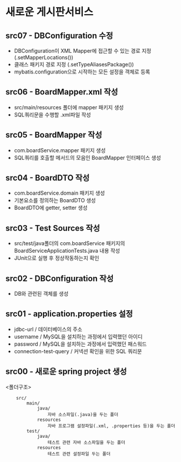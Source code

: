 # 새로운 게시판서비스

## src07 - DBConfiguration 수정
 - DBConfiguration이 XML Mapper에 접근할 수 있는 경로 지정 (.setMapperLocations())
 - 클래스 패키지 경로 지정 (.setTypeAliasesPackage())
 - mybatis.configuration으로 시작하는 모든 설정을 객체로 등록

## src06 - BoardMapper.xml 작성
 - src/main/resources 폴더에 mapper 패키지 생성
 - SQL쿼리문을 수행할 .xml파일 작성
 
## src05 - BoardMapper 작성
 - com.boardService.mapper 패키지 생성
 - SQL쿼리를 호출할 메서드의 모음인 BoardMapper 인터페이스 생성

## src04 - BoardDTO 작성
 - com.boardService.domain 패키지 생성
 - 기본요소를 정의하는 BoardDTO 생성
 - BoardDTO에 getter, setter 생성

## src03 - Test Sources 작성
 - src/test/java폴더의 com.boardService 패키지의 BoardServiceApplicationTests.java 내용 작성
 - JUnit으로 실행 후 정상작동하는지 확인

## src02 - DBConfiguration 작성
 - DB와 관련된 객체를 생성
 
## src01 - application.properties 설정
 - jdbc-url / 데이터베이스의 주소
 - username / MySQL을 설치하는 과정에서 입력했던 아이디
 - password / MySQL을 설치하는 과정에서 입력했던 패스워드
 - connection-test-query / 커넥션 확인을 위한 SQL 쿼리문

## src00 - 새로운 spring project 생성

<폴더구조>

```
	src/
		main/
			java/
				자바 소스파일(.java)을 두는 폴더
			resources
				자바 프로그램 설정파일(.xml, .properties 등)을 두는 폴더
		test/
			java/
				테스트 관련 자바 소스파일을 두는 폴더
			resources
				테스트 관련 설정파일 두는 폴더

```